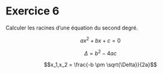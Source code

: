 # Exercice 6

Calculer les racines d’une équation du second degré.

```math
ax^2 + bx + c = 0
```
```math
\Delta = b^2 - 4ac 
```
```math
x_1,x_2 = \frac{-b \pm \sqrt{\Delta}}{2a}
```